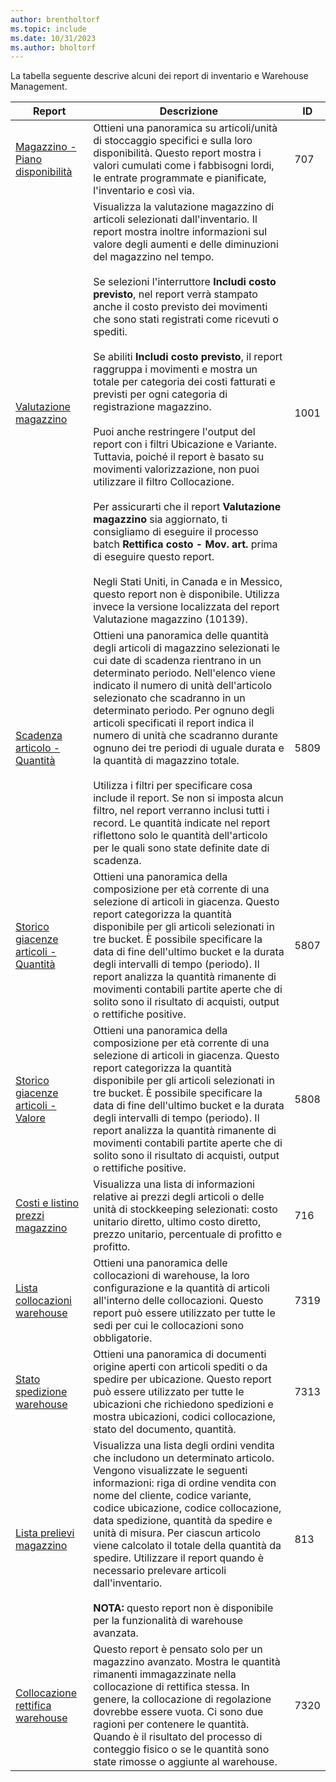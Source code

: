 ```yaml
---
author: brentholtorf
ms.topic: include
ms.date: 10/31/2023
ms.author: bholtorf
---
```


La tabella seguente descrive alcuni dei report di inventario e Warehouse Management.

| Report | Descrizione | ID | 
|---------|---------|---------|
|[Magazzino - Piano disponibilità](https://businesscentral.dynamics.com?report=707)|Ottieni una panoramica su articoli/unità di stoccaggio specifici e sulla loro disponibilità. Questo report mostra i valori cumulati come i fabbisogni lordi, le entrate programmate e pianificate, l'inventario e così via. |707|
|[Valutazione magazzino](https://businesscentral.dynamics.com?report=1001)|Visualizza la valutazione magazzino di articoli selezionati dall'inventario. Il report mostra inoltre informazioni sul valore degli aumenti e delle diminuzioni del magazzino nel tempo.<br><br>Se selezioni l'interruttore **Includi costo previsto**, nel report verrà stampato anche il costo previsto dei movimenti che sono stati registrati come ricevuti o spediti.<br><br>Se abiliti **Includi costo previsto**, il report raggruppa i movimenti e mostra un totale per categoria dei costi fatturati e previsti per ogni categoria di registrazione magazzino.<br><br>Puoi anche restringere l'output del report con i filtri Ubicazione e Variante. Tuttavia, poiché il report è basato su movimenti valorizzazione, non puoi utilizzare il filtro Collocazione.<br><br>Per assicurarti che il report **Valutazione magazzino** sia aggiornato, ti consigliamo di eseguire il processo batch **Rettifica costo - Mov. art.** prima di eseguire questo report.<br><br>Negli Stati Uniti, in Canada e in Messico, questo report non è disponibile. Utilizza invece la versione localizzata del report Valutazione magazzino (10139).|1001|
|[Scadenza articolo - Quantità](https://businesscentral.dynamics.com?report=5809)|Ottieni una panoramica delle quantità degli articoli di magazzino selezionati le cui date di scadenza rientrano in un determinato periodo. Nell'elenco viene indicato il numero di unità dell'articolo selezionato che scadranno in un determinato periodo. Per ognuno degli articoli specificati il report indica il numero di unità che scadranno durante ognuno dei tre periodi di uguale durata e la quantità di magazzino totale.<br><br>Utilizza i filtri per specificare cosa include il report. Se non si imposta alcun filtro, nel report verranno inclusi tutti i record. Le quantità indicate nel report riflettono solo le quantità dell'articolo per le quali sono state definite date di scadenza.|5809|
|[Storico giacenze articoli - Quantità](https://businesscentral.dynamics.com?report=5807)|Ottieni una panoramica della composizione per età corrente di una selezione di articoli in giacenza. Questo report categorizza la quantità disponibile per gli articoli selezionati in tre bucket. È possibile specificare la data di fine dell'ultimo bucket e la durata degli intervalli di tempo (periodo). Il report analizza la quantità rimanente di movimenti contabili partite aperte che di solito sono il risultato di acquisti, output o rettifiche positive.|5807|
|[Storico giacenze articoli - Valore](https://businesscentral.dynamics.com?report=5808)|Ottieni una panoramica della composizione per età corrente di una selezione di articoli in giacenza. Questo report categorizza la quantità disponibile per gli articoli selezionati in tre bucket. È possibile specificare la data di fine dell'ultimo bucket e la durata degli intervalli di tempo (periodo). Il report analizza la quantità rimanente di movimenti contabili partite aperte che di solito sono il risultato di acquisti, output o rettifiche positive.|5808|
|[Costi e listino prezzi magazzino](https://businesscentral.dynamics.com?report=716)|Visualizza una lista di informazioni relative ai prezzi degli articoli o delle unità di stockkeeping selezionati: costo unitario diretto, ultimo costo diretto, prezzo unitario, percentuale di profitto e profitto. |716|
|[Lista collocazioni warehouse](https://businesscentral.dynamics.com?report=7319)|Ottieni una panoramica delle collocazioni di warehouse, la loro configurazione e la quantità di articoli all'interno delle collocazioni. Questo report può essere utilizzato per tutte le sedi per cui le collocazioni sono obbligatorie. |7319|
|[Stato spedizione warehouse](https://businesscentral.dynamics.com?report=7313)|Ottieni una panoramica di documenti origine aperti con articoli spediti o da spedire per ubicazione. Questo report può essere utilizzato per tutte le ubicazioni che richiedono spedizioni e mostra ubicazioni, codici collocazione, stato del documento, quantità.|7313|
|[Lista prelievi magazzino](https://businesscentral.dynamics.com?report=813)|Visualizza una lista degli ordini vendita che includono un determinato articolo. Vengono visualizzate le seguenti informazioni: riga di ordine vendita con nome del cliente, codice variante, codice ubicazione, codice collocazione, data spedizione, quantità da spedire e unità di misura. Per ciascun articolo viene calcolato il totale della quantità da spedire. Utilizzare il report quando è necessario prelevare articoli dall'inventario.<br><br>**NOTA:** questo report non è disponibile per la funzionalità di warehouse avanzata.|813|
|[Collocazione rettifica warehouse](https://businesscentral.dynamics.com?report=7320)|Questo report è pensato solo per un magazzino avanzato. Mostra le quantità rimanenti immagazzinate nella collocazione di rettifica stessa. In genere, la collocazione di regolazione dovrebbe essere vuota. Ci sono due ragioni per contenere le quantità. Quando è il risultato del processo di conteggio fisico o se le quantità sono state rimosse o aggiunte al warehouse.|7320|
